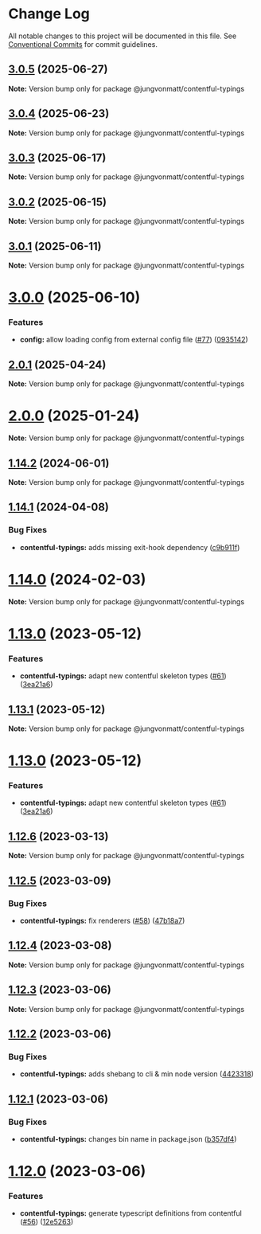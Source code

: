 # Change Log

All notable changes to this project will be documented in this file.
See [Conventional Commits](https://conventionalcommits.org) for commit guidelines.

## [3.0.5](https://github.com/jungvonmatt/contentful-ssg/compare/v3.0.4...v3.0.5) (2025-06-27)

**Note:** Version bump only for package @jungvonmatt/contentful-typings

## [3.0.4](https://github.com/jungvonmatt/contentful-ssg/compare/v3.0.3...v3.0.4) (2025-06-23)

**Note:** Version bump only for package @jungvonmatt/contentful-typings

## [3.0.3](https://github.com/jungvonmatt/contentful-ssg/compare/v3.0.2...v3.0.3) (2025-06-17)

**Note:** Version bump only for package @jungvonmatt/contentful-typings

## [3.0.2](https://github.com/jungvonmatt/contentful-ssg/compare/v3.0.1...v3.0.2) (2025-06-15)

**Note:** Version bump only for package @jungvonmatt/contentful-typings

## [3.0.1](https://github.com/jungvonmatt/contentful-ssg/compare/v3.0.0...v3.0.1) (2025-06-11)

**Note:** Version bump only for package @jungvonmatt/contentful-typings

# [3.0.0](https://github.com/jungvonmatt/contentful-ssg/compare/v2.0.1...v3.0.0) (2025-06-10)

### Features

- **config:** allow loading config from external config file ([#77](https://github.com/jungvonmatt/contentful-ssg/issues/77)) ([0935142](https://github.com/jungvonmatt/contentful-ssg/commit/0935142332efe611244f359c0f44498c1cb8570b))

## [2.0.1](https://github.com/jungvonmatt/contentful-ssg/compare/v2.0.0...v2.0.1) (2025-04-24)

**Note:** Version bump only for package @jungvonmatt/contentful-typings

# [2.0.0](https://github.com/jungvonmatt/contentful-ssg/compare/v1.14.3...v2.0.0) (2025-01-24)

**Note:** Version bump only for package @jungvonmatt/contentful-typings

## [1.14.2](https://github.com/jungvonmatt/contentful-ssg/compare/v1.14.1...v1.14.2) (2024-06-01)

**Note:** Version bump only for package @jungvonmatt/contentful-typings

## [1.14.1](https://github.com/jungvonmatt/contentful-ssg/compare/v1.14.0...v1.14.1) (2024-04-08)

### Bug Fixes

- **contentful-typings:** adds missing exit-hook dependency ([c9b911f](https://github.com/jungvonmatt/contentful-ssg/commit/c9b911fda3cc0407106d2534785a3b087d3d8b1f))

# [1.14.0](https://github.com/jungvonmatt/contentful-ssg/compare/v1.13.0...v1.14.0) (2024-02-03)

**Note:** Version bump only for package @jungvonmatt/contentful-typings

# [1.13.0](https://github.com/jungvonmatt/contentful-ssg/compare/v1.12.6...v1.13.0) (2023-05-12)

### Features

- **contentful-typings:** adapt new contentful skeleton types ([#61](https://github.com/jungvonmatt/contentful-ssg/issues/61)) ([3ea21a6](https://github.com/jungvonmatt/contentful-ssg/commit/3ea21a6c2bff7aeb9c9f01365afcc4d3653d573b))

## [1.13.1](https://github.com/jungvonmatt/contentful-ssg/compare/v1.13.0...v1.13.1) (2023-05-12)

**Note:** Version bump only for package @jungvonmatt/contentful-typings

# [1.13.0](https://github.com/jungvonmatt/contentful-ssg/compare/v1.12.6...v1.13.0) (2023-05-12)

### Features

- **contentful-typings:** adapt new contentful skeleton types ([#61](https://github.com/jungvonmatt/contentful-ssg/issues/61)) ([3ea21a6](https://github.com/jungvonmatt/contentful-ssg/commit/3ea21a6c2bff7aeb9c9f01365afcc4d3653d573b))

## [1.12.6](https://github.com/jungvonmatt/contentful-ssg/compare/v1.12.5...v1.12.6) (2023-03-13)

**Note:** Version bump only for package @jungvonmatt/contentful-typings

## [1.12.5](https://github.com/jungvonmatt/contentful-ssg/compare/v1.12.4...v1.12.5) (2023-03-09)

### Bug Fixes

- **contentful-typings:** fix renderers ([#58](https://github.com/jungvonmatt/contentful-ssg/issues/58)) ([47b18a7](https://github.com/jungvonmatt/contentful-ssg/commit/47b18a7080d7b32529d9d12d9da8f7b8a8bcf2b6))

## [1.12.4](https://github.com/jungvonmatt/contentful-ssg/compare/v1.12.3...v1.12.4) (2023-03-08)

**Note:** Version bump only for package @jungvonmatt/contentful-typings

## [1.12.3](https://github.com/jungvonmatt/contentful-ssg/compare/v1.12.2...v1.12.3) (2023-03-06)

**Note:** Version bump only for package @jungvonmatt/contentful-typings

## [1.12.2](https://github.com/jungvonmatt/contentful-ssg/compare/v1.12.1...v1.12.2) (2023-03-06)

### Bug Fixes

- **contentful-typings:** adds shebang to cli & min node version ([4423318](https://github.com/jungvonmatt/contentful-ssg/commit/4423318cdf162984e0dc8238327193c2cb7ec2b5))

## [1.12.1](https://github.com/jungvonmatt/contentful-ssg/compare/v1.12.0...v1.12.1) (2023-03-06)

### Bug Fixes

- **contentful-typings:** changes bin name in package.json ([b357df4](https://github.com/jungvonmatt/contentful-ssg/commit/b357df430249b88f7a166082632f7a21e58955e2))

# [1.12.0](https://github.com/jungvonmatt/contentful-ssg/compare/v1.11.3...v1.12.0) (2023-03-06)

### Features

- **contentful-typings:** generate typescript definitions from contentful ([#56](https://github.com/jungvonmatt/contentful-ssg/issues/56)) ([12e5263](https://github.com/jungvonmatt/contentful-ssg/commit/12e5263f9e2101597bef5a99a2c9977ad590c62b))

